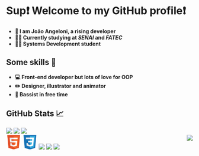 <h1>Sup❗ Welcome to my GitHub profile❗</h1>
<ul>
  <li><b>👋 I am João Angeloni, a rising developer</b></li>
  <li><b>👨‍🎓 Currently studying at <i>SENAI</i> and <i>FATEC</i></b></li>
  <li><b>👨‍💻 Systems Development student</b></li>
</ul>
<h2>Some skills 🎯</h2>
<ul>
  <li><b>💻 Front-end developer but lots of love for OOP</b></li>
  <li><b>✏️ Designer, illustrator and animator</b></li>
  <li><b>🎸 Bassist in free time</b></li>
 </ul>
 <h2>GitHub Stats 📈</h2>
 <div align="left">
  <img height="118em" src="https://github-readme-stats.vercel.app/api/top-langs/?username=jaoangeloni&layout=compact&langs_count=7&theme=radical"/>
  <img height="118em" src="https://github-readme-stats.vercel.app/api?username=jaoangeloni&show_icons=true&theme=radical&include_all_commits=true&count_private=true"/>
  <img height="118em" src=https://github-readme-streak-stats.herokuapp.com/?user=jaoangeloni&theme=radical&hide_border=false/>
  <br>
  <img height="40" src="https://raw.githubusercontent.com/devicons/devicon/master/icons/html5/html5-original.svg"/>
  <img height="40" src="https://raw.githubusercontent.com/devicons/devicon/master/icons/css3/css3-original.svg"/>
  <img height="40" src="https://raw.githubusercontent.com/jmnote/z-icons/master/svg/c.svg"/>
  <img height="35" src="https://logodownload.org/wp-content/uploads/2022/04/javascript-logo-1.png"/>
  <img height="45" src="https://logospng.org/download/java/logo-java-512.png"/>
  <img height="35" align="right" src="https://www.pngkey.com/png/full/13-136478_gengar-face-year-of-zayed-png.png"/>
</div>



